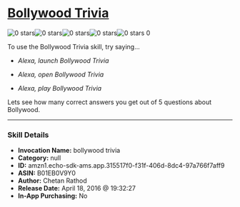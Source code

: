 # [Bollywood Trivia](http://alexa.amazon.com/#skills/amzn1.echo-sdk-ams.app.315517f0-f31f-406d-8dc4-97a766f7aff9)
![0 stars](../../images/ic_star_border_black_18dp_1x.png)![0 stars](../../images/ic_star_border_black_18dp_1x.png)![0 stars](../../images/ic_star_border_black_18dp_1x.png)![0 stars](../../images/ic_star_border_black_18dp_1x.png)![0 stars](../../images/ic_star_border_black_18dp_1x.png) 0

To use the Bollywood Trivia skill, try saying...

* *Alexa, launch Bollywood Trivia*

* *Alexa, open Bollywood Trivia*

* *Alexa, play Bollywood Trivia*

Lets see how many correct answers you get out of 5 questions about Bollywood.

***

### Skill Details

* **Invocation Name:** bollywood trivia
* **Category:** null
* **ID:** amzn1.echo-sdk-ams.app.315517f0-f31f-406d-8dc4-97a766f7aff9
* **ASIN:** B01EB0V9Y0
* **Author:** Chetan Rathod
* **Release Date:** April 18, 2016 @ 19:32:27
* **In-App Purchasing:** No
